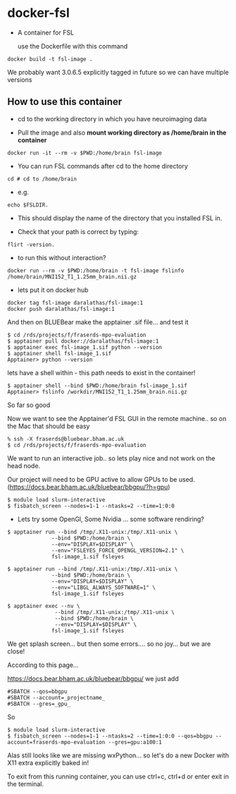 # docker-fsl

- A container for FSL

  use the Dockerfile with this command
```
docker build -t fsl-image .
```
We probably want  3.0.6.5 explicitly tagged in future so we can have multiple versions

## How to use this container

- cd to the working directory in which you have neuroimaging data

- Pull the image and also **mount working directory as /home/brain in the container**

```
docker run -it --rm -v $PWD:/home/brain fsl-image
```

- You can run FSL commands after cd to the home directory

```
cd # cd to /home/brain
```
- e.g.
```
echo $FSLDIR.
```
- This should display the name of the directory that you installed FSL in.

- Check that your path is correct by typing:
```
flirt -version.
```
- to run this without interaction?
```
docker run --rm -v $PWD:/home/brain -t fsl-image fslinfo /home/brain/MNI152_T1_1.25mm_brain.nii.gz
```
 - lets put it on docker hub
 ```
 docker tag fsl-image daralathas/fsl-image:1
 docker push daralathas/fsl-image:1
```
And then on BLUEBear make the apptainer .sif file... and test it

```
$ cd /rds/projects/f/fraserds-mpo-evaluation  
$ apptainer pull docker://daralathas/fsl-image:1
$ apptainer exec fsl-image_1.sif python --version
$ apptainer shell fsl-image_1.sif
Apptainer> python --version
```
lets have a shell within - this path needs to exist in the container!
```
$ apptainer shell --bind $PWD:/home/brain fsl-image_1.sif
Apptainer> fslinfo /workdir/MNI152_T1_1.25mm_brain.nii.gz
```

So far so good

Now we want to see the Apptainer'd FSL GUI in the remote machine.. so on the Mac that should be easy

```
% ssh -X fraserds@bluebear.bham.ac.uk
$ cd /rds/projects/f/fraserds-mpo-evaluation
```
We want to run an interactive job.. so lets play nice and not work on the head node.

Our project will need to be GPU active to allow GPUs to be used.(https://docs.bear.bham.ac.uk/bluebear/bbgpu/?h=gpu)

```
$ module load slurm-interactive
$ fisbatch_screen --nodes=1-1 --ntasks=2 --time=1:0:0

```

- Lets try some OpenGl, Some Nvidia ... some software rendiring?
```
$ apptainer run --bind /tmp/.X11-unix:/tmp/.X11-unix \
              --bind $PWD:/home/brain \
              --env="DISPLAY=$DISPLAY" \
              --env="FSLEYES_FORCE_OPENGL_VERSION=2.1" \
              fsl-image_1.sif fsleyes

$ apptainer run --bind /tmp/.X11-unix:/tmp/.X11-unix \
              --bind $PWD:/home/brain \
              --env="DISPLAY=$DISPLAY" \
              --env="LIBGL_ALWAYS_SOFTWARE=1" \
              fsl-image_1.sif fsleyes

$ apptainer exec --nv \
               --bind /tmp/.X11-unix:/tmp/.X11-unix \
               --bind $PWD:/home/brain \
               --env="DISPLAY=$DISPLAY" \
              fsl-image_1.sif fsleyes
```
We get splash screen... but then some errors.... so no joy... but we are close!

According to this page...

https://docs.bear.bham.ac.uk/bluebear/bbgpu/
we just add 
```
#SBATCH --qos=bbgpu
#SBATCH --account=_projectname_
#SBATCH --gres=_gpu_
```
So
```
$ module load slurm-interactive
$ fisbatch_screen --nodes=1-1 --ntasks=2 --time=1:0:0 --qos=bbgpu --account=fraserds-mpo-evaluation --gres=gpu:a100:1
```
Alas still looks like we are missing wxPython... so let's do a new Docker with X11 extra explicitly baked in!

To exit from this running container, you can use ctrl+c, ctrl+d or enter exit in the terminal.


